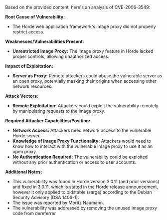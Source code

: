 Based on the provided content, here's an analysis of CVE-2006-3549:

**Root Cause of Vulnerability:**

*   The Horde web application framework's image proxy did not properly restrict access.

**Weaknesses/Vulnerabilities Present:**

*   **Unrestricted Image Proxy:** The image proxy feature in Horde lacked proper controls, allowing unauthorized access.

**Impact of Exploitation:**

*   **Server as Proxy:** Remote attackers could abuse the vulnerable server as an open proxy, potentially masking their origins when accessing other network resources.

**Attack Vectors:**

*   **Remote Exploitation:** Attackers could exploit the vulnerability remotely by manipulating requests to the image proxy.

**Required Attacker Capabilities/Position:**

*   **Network Access:** Attackers need network access to the vulnerable Horde server.
*   **Knowledge of Image Proxy Functionality:** Attackers would need to know how to interact with the vulnerable image proxy to use it as an open proxy.
*   **No Authentication Required:** The vulnerability could be exploited without any prior authentication or access to user accounts.

**Additional Notes:**
*   This vulnerability was found in Horde version 3.0.11 (and prior versions) and fixed in 3.0.11, which is stated in the Horde release announcement, however it only applied to oldstable (sarge) according to the Debian Security Advisory (DSA 1406-1).
*  The issue was reported by Moritz Naumann.
* The vulnerability was addressed by removing the unused image proxy code from dereferrer